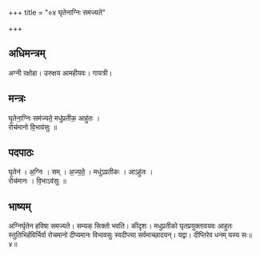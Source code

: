 +++
title = "०४ घृतेनाग्निः समज्यते"

+++
## अधिमन्त्रम्
अग्नी रक्षोहा। उरुक्षय आमहीयवः। गायत्री।

## मन्त्रः
घृ॒तेना॒ग्निः सम॑ज्यते॒ मधु॑प्रतीक॒ आहु॑तः ।  
रोच॑मानो वि॒भाव॑सुः ॥

## पदपाठः
घृ॒तेन॑ । अ॒ग्निः । सम् । अ॒ज्य॒ते॒ । मधु॑ऽप्रतीकः । आऽहु॑तः ।  
रोच॑मानः । वि॒भाऽव॑सुः ॥

## भाष्यम्
अग्निर्घृतेन हविषा समज्यते। सम्यक् सिक्तो भवति। कीदृशः। मधुप्रतीको घृतप्रयुक्तावयवः आहुतः स्तुतिभिर्हविर्भिर्वा रोचमानो दीप्यमानः विभावसुः स्वदीप्त्या सर्वमाच्छादयन्। यद्वा। दीप्तिरेव धनम् यस्य सः॥४॥